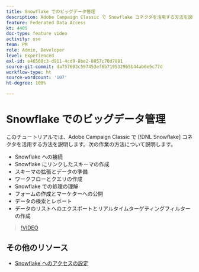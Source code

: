 ```yaml
---
title: Snowflake でのビッグデータ管理
description: Adobe Campaign Classic で Snowflake コネクタを活用する方法を説明します
feature: Federated Data Access
kt: 4405
doc-type: feature video
activity: use
team: PM
role: Admin, Developer
level: Experienced
exl-id: e46560c3-d911-4cd9-8be2-8057c70d7881
source-git-commit: da757603c597453ef6b7195329b5b44ab6e5c77d
workflow-type: ht
source-wordcount: '107'
ht-degree: 100%

---
```


# Snowflake でのビッグデータ管理

このチュートリアルでは、Adobe Campaign Classic で [!DNL Snowflake] コネクタを活用する方法を説明します。次の作業の方法について説明します。

* Snowflake への接続
* Snowflake にリンクしたスキーマの作成
* スキーマの拡張とデータの準備
* ワークフローとクエリの作成
* Snowflake での処理の理解
* フォームの作成とマーケターへの公開
* データの検索とレポート
* データのリストへのエクスポートとリアルタイムターゲティングフィルターの作成

>[!VIDEO](https://video.tv.adobe.com/v/31588?quality=12&learn=on)

## その他のリソース

* [Snowflake へのアクセスの設定](https://experienceleague.adobe.com/docs/campaign-classic/using/installing-campaign-classic/accessing-external-database/configure-fda/config-databases/configure-fda-snowflake.html?lang=ja#installing-campaign-classic)
